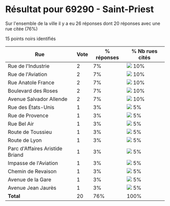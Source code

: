 # Résultat pour 69290 - Saint-Priest

Sur l'ensemble de la ville il y a eu 26 réponses dont 20 réponses avec une rue citée (76%)

15 points noirs identifiés

| Rue | Vote | % réponses | % Nb rues cités|
|-----|------|------------|----------------|
| Rue de l'Industrie | 2 | 7% | <img src="../../img/bar_10.gif" />&nbsp;10%|
| Rue de l'Aviation | 2 | 7% | <img src="../../img/bar_10.gif" />&nbsp;10%|
| Rue Anatole France | 2 | 7% | <img src="../../img/bar_10.gif" />&nbsp;10%|
| Boulevard des Roses | 2 | 7% | <img src="../../img/bar_10.gif" />&nbsp;10%|
| Avenue Salvador Allende | 2 | 7% | <img src="../../img/bar_10.gif" />&nbsp;10%|
| Rue des États-Unis | 1 | 3% | <img src="../../img/bar_5.gif" />&nbsp;5%|
| Rue de Provence | 1 | 3% | <img src="../../img/bar_5.gif" />&nbsp;5%|
| Rue Bel Air | 1 | 3% | <img src="../../img/bar_5.gif" />&nbsp;5%|
| Route de Toussieu | 1 | 3% | <img src="../../img/bar_5.gif" />&nbsp;5%|
| Route de Lyon | 1 | 3% | <img src="../../img/bar_5.gif" />&nbsp;5%|
| Parc d'Affaires Aristide Briand | 1 | 3% | <img src="../../img/bar_5.gif" />&nbsp;5%|
| Impasse de l'Aviation | 1 | 3% | <img src="../../img/bar_5.gif" />&nbsp;5%|
| Chemin de Revaison | 1 | 3% | <img src="../../img/bar_5.gif" />&nbsp;5%|
| Avenue de la Gare | 1 | 3% | <img src="../../img/bar_5.gif" />&nbsp;5%|
| Avenue Jean Jaurès | 1 | 3% | <img src="../../img/bar_5.gif" />&nbsp;5%|
| **Total** | 20 | 76% | 100%|
